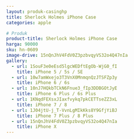 ```yaml
---
layout: produk-casinghp
title: Sherlock Holmes iPhone Case
categories: apple

# Produk
product-title: Sherlock Holmes iPhone Case
harga: 90000
sku: hn-0609
image-drive: 15nQnJhV4FdV0Z3pzbvqyVS32o4Q47nIa
gallery:
  - url: 1SouF3e0eEsd5lgcWEDftEgOb-WjG0_fI
    title: iPhone 5 / 5s / SE
  - url: 10w7amWxejo3T3VnX0MnmqnQzJTSFZp3y
    title: iPhone 6 / 6s
  - url: 10nJ7HQkbTCkN6Fnue3_fIp3DDBGOtJyE
    title: iPhone 6 Plus / 6s Plus
  - url: 1KNqdFEXsxJIaxfvykq7pkCETTseZZ3xL
    title: iPhone 7 / 8
  - url: 1J04jtU-j_T-VvnLgMIkKks8Y9GfjYiBJ
    title: iPhone 7 Plus / 8 Plus
  - url: 15nQnJhV4FdV0Z3pzbvqyVS32o4Q47nIa
    title: iPhone X
---
```

